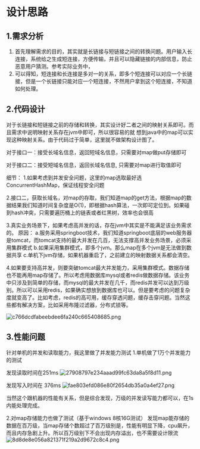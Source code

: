 # 设计思路
## 1.需求分析
1. 首先理解需求的目的，其实就是长链接与短链接之间的转换问题。用户输入长连接，系统给之生成短连接，方便传输，并且可以隐藏链接的内部信息，防止恶意用户猜测。参考实际业务中，
2. 可以得知，短连接和长连接是多对一的关系，即多个短连接可以对应一个长链接，但是一个长链接只能对应一个短连接，不然用户拿到这个短连接，不知道如何处理。
## 2.代码设计
对于长链接和短链接之前的存储和转换，其实设计好二者之间的映射关系即可。而且需求中说明映射关系存在jvm中即可，所以很容易的就
想到java中的map可以实现这种映射关系。由于代码过于简单，这里就不做架构设计图了。

对于接口一：接受长域名信息，返回短域名信息，只需要对map做put存储即可

对于接口二：接受短域名信息，返回长域名信息, 只需要对map进行取值即可

细节：
1.如果考虑到并发安全问题，这里的map选取最好选ConcurrentHashMap，保证线程安全问题

2.接口二，获取长域名，对map的存取，我们知道map的get方法，根据map的数据结果我们知道时间复杂度是O(1)，即根据hash算法，一次即可定位到。如果碰到hash冲突，只需要遍历桶上的链表或者红黑树，效率也会很高

3.真实业务场景下，如果考虑高并发的话，存在jvm中其实是不能满足该业务需求的。
原因：
a.服务采用springboot技术，我们知道springboot底层的web服务器是tomcat，而tomcat支持的最大并发在几百，无法支撑高并发业务场景，必须采用集群模式
b.如果采用集群模式，即多个jvm。那么map在多个jvm是无法做到数据共享
c.单机下jvm存储，如果机器重启了，之前建立的映射数据关系都会清空。


4.如果要支持高并发，则要突破tomcat最大并发能力，采用集群模式。数据存储也不能再用map存储了。所以考虑用数据库mysql或者redis做数据存储。该业务中只涉及到简单的存储，而mysql的最大并发在几千，而redis并发可以达到万级别。所以可以采用redis，如果确实想放到数据库也可以。但是要考虑的问题复杂度就变高了。比如考虑，redis的高可用，缓存穿透问题，缓存击穿问题。当然这些都有解决方案，比如采用布隆过滤器，分布式锁等。

![c766dcdfabeebdee6fa240c665408685.png](en-resource://database/1081:0)

## 3.性能问题
针对单机的并发和读取能力，我这里做了并发能力测试
1.单机做了1万个并发能力的测试

发现读取时间在251ms
![27908797e234aaad99fc63da8a5f8d11.png](en-resource://database/1083:0)

发现写入时间在 376ms
![fae803efd086e80f2654db35a0a4ef27.png](en-resource://database/1085:0)

当然这个跟机器的性能有关系，但是综合发现，万级的并发读写能力都可以，在1s内能处理完成。

2.对map存储能力也做了测试（基于windows 8核16G测试）
发现map能存储的数据在百万级，当map存储个数超过了百万级别是，性能有明显下降，cpu飙升，而且内存急剧上升。所以百万级别下不会出现内存溢出，也不需要设计限流
![8d8de8e056a821371f219a2d9672c8c4.png](en-resource://database/1087:0)